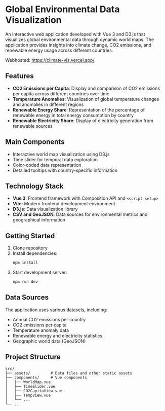 # Global Environmental Data Visualization

An interactive web application developed with Vue 3 and D3.js that visualizes global environmental data through dynamic world maps. The application provides insights into climate change, CO2 emissions, and renewable energy usage across different countries.

Webhosted: https://climate-vis.vercel.app/

## Features

- **CO2 Emissions per Capita**: Display and comparison of CO2 emissions per capita across different countries over time
- **Temperature Anomalies**: Visualization of global temperature changes and anomalies in different regions
- **Renewable Energy Share**: Representation of the percentage of renewable energy in total energy consumption by country
- **Renewable Electricity Share**: Display of electricity generation from renewable sources

## Main Components

- Interactive world map visualization using D3.js
- Time slider for temporal data exploration
- Color-coded data representation
- Detailed tooltips with country-specific information

## Technology Stack

- **Vue 3**: Frontend framework with Composition API and `<script setup>`
- **Vite**: Modern frontend development environment
- **D3.js**: Data visualization library
- **CSV and GeoJSON**: Data sources for environmental metrics and geographical information

## Getting Started

1. Clone repository
2. Install dependencies:
   ```bash
   npm install
   ```
3. Start development server:
   ```bash
   npm run dev
   ```

## Data Sources

The application uses various datasets, including:
- Annual CO2 emissions per country
- CO2 emissions per capita
- Temperature anomaly data
- Renewable energy and electricity statistics
- Geographic world data (GeoJSON)

## Project Structure

```
src/
├── assets/         # Data files and other static assets
├── components/     # Vue components
│   ├── WorldMap.vue
│   ├── TimeSlider.vue
│   ├── CO2CapitaView.vue
│   ├── TempView.vue
│   └── ...
└── ...
```
